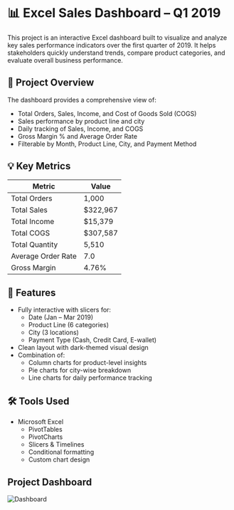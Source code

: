 # 📊 Excel Sales Dashboard – Q1 2019

This project is an interactive Excel dashboard built to visualize and analyze key sales performance indicators over the first quarter of 2019. It helps stakeholders quickly understand trends, compare product categories, and evaluate overall business performance.

## 🚀 Project Overview

The dashboard provides a comprehensive view of:
- Total Orders, Sales, Income, and Cost of Goods Sold (COGS)
- Sales performance by product line and city
- Daily tracking of Sales, Income, and COGS
- Gross Margin % and Average Order Rate
- Filterable by Month, Product Line, City, and Payment Method

## 💡 Key Metrics

| Metric             | Value       |
|--------------------|-------------|
| Total Orders       | 1,000       |
| Total Sales        | $322,967    |
| Total Income       | $15,379     |
| Total COGS         | $307,587    |
| Total Quantity     | 5,510       |
| Average Order Rate | 7.0         |
| Gross Margin       | 4.76%       |

## 🧩 Features

- Fully interactive with slicers for:
  - Date (Jan – Mar 2019)
  - Product Line (6 categories)
  - City (3 locations)
  - Payment Type (Cash, Credit Card, E-wallet)
- Clean layout with dark-themed visual design
- Combination of:
  - Column charts for product-level insights
  - Pie charts for city-wise breakdown
  - Line charts for daily performance tracking

## 🛠 Tools Used

- Microsoft Excel
  - PivotTables
  - PivotCharts
  - Slicers & Timelines
  - Conditional formatting
  - Custom chart design

## Project Dashboard

![Dashboard](https://github.com/user-attachments/assets/92b58f54-e39f-4aee-b378-05156718afcf)
